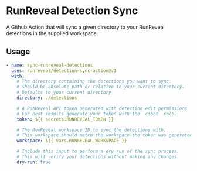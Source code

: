 # RunReveal Detection Sync

A Github Action that will sync a given directory to your RunReveal detections in the supplied workspace.

## Usage

```yaml
- name: sync-runreveal-detections
  uses: runreveal/detection-sync-action@v1
  with:
    # The directory containing the detections you want to sync.
    # Should be absolute path or relative to your current directory.
    # Defaults to your current directory
    directory: ./detections

    # A RunReveal API token generated with detection edit permissions
    # For best results generate your token with the `cibot` role. 
    token: ${{ secrets.RUNREVEAL_TOKEN }}

    # The RunReveal workspace ID to sync the detections with.
    # This workspace should match the workspace the token was generated under.
    workspace: ${{ vars.RUNREVEAL_WORKSPACE }}

    # Include this input to perform a dry run of the sync process.
    # This will verify your detections without making any changes.
    dry-run: true
```